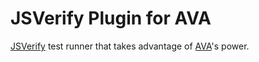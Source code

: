 # JSVerify Plugin for AVA

[JSVerify][] test runner that takes advantage of [AVA][]'s power.

[JSVerify]: https://github.com/jsverify/jsverify
[AVA]: https://github.com/avajs/ava
